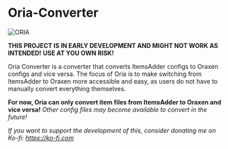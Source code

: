 # Oria-Converter
![ORIA](https://github.com/jackboi03/Oria-Converter/assets/77662498/bcaad22b-48a0-44d8-982a-fee91090e646)

**THIS PROJECT IS IN EARLY DEVELOPMENT AND MIGHT NOT WORK AS INTENDED!**
**USE AT YOU OWN RISK!**

Oria Converter is a converter that converts ItemsAdder configs to Oraxen configs and vice versa. 
The focus of Oria is to make switching from ItemsAdder to Oraxen more accessible and easy, as users do not have to manually convert everything themselves.

**For now, Oria can only convert item files from ItemsAdder to Oraxen and vice versa!**
*Other config files may become available to convert in the future!*

*If you want to support the development of this, consider donating me on Ko-fi: https://ko-fi.com*
